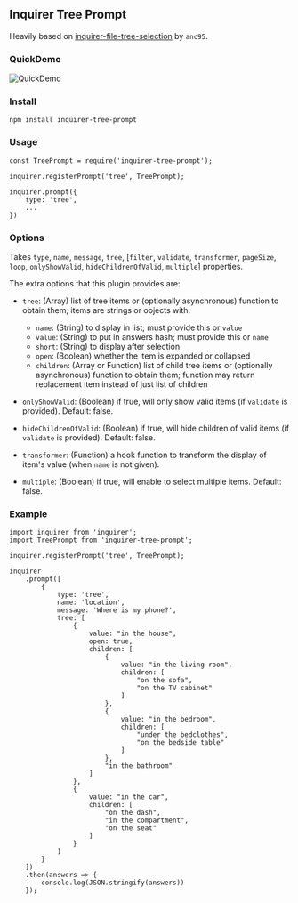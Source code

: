 ## Inquirer Tree Prompt

Heavily based on [inquirer-file-tree-selection](https://github.com/anc95/inquirer-file-tree-selection/blob/master/index.js) by `anc95`.

### QuickDemo

![QuickDemo](./example/screenshot.gif)

### Install

```
npm install inquirer-tree-prompt
```

### Usage

```
const TreePrompt = require('inquirer-tree-prompt');

inquirer.registerPrompt('tree', TreePrompt);

inquirer.prompt({
    type: 'tree',
    ...
})
```

### Options

Takes `type`, `name`, `message`, `tree`, [`filter`, `validate`, `transformer`, `pageSize`, `loop`, `onlyShowValid`, `hideChildrenOfValid`, `multiple`] properties.

The extra options that this plugin provides are:

- `tree`: (Array) list of tree items or (optionally asynchronous) function to obtain them; items are strings or objects with:

  - `name`: (String) to display in list; must provide this or `value`
  - `value`: (String) to put in answers hash; must provide this or `name`
  - `short`: (String) to display after selection
  - `open`: (Boolean) whether the item is expanded or collapsed
  - `children`: (Array or Function) list of child tree items or (optionally asynchronous) function to obtain them; function may return replacement item instead of just list of children

- `onlyShowValid`: (Boolean) if true, will only show valid items (if `validate` is provided). Default: false.

- `hideChildrenOfValid`: (Boolean) if true, will hide children of valid items (if `validate` is provided). Default: false.

- `transformer`: (Function) a hook function to transform the display of item's value (when `name` is not given).

- `multiple`: (Boolean) if true, will enable to select multiple items. Default: false.

### Example

```
import inquirer from 'inquirer';
import TreePrompt from 'inquirer-tree-prompt';

inquirer.registerPrompt('tree', TreePrompt);

inquirer
    .prompt([
        {
            type: 'tree',
            name: 'location',
            message: 'Where is my phone?',
            tree: [
                {
                    value: "in the house",
                    open: true,
                    children: [
                        {
                            value: "in the living room",
                            children: [
                                "on the sofa",
                                "on the TV cabinet"
                            ]
                        },
                        {
                            value: "in the bedroom",
                            children: [
                                "under the bedclothes",
                                "on the bedside table"
                            ]
                        },
                        "in the bathroom"
                    ]
                },
                {
                    value: "in the car",
                    children: [
                        "on the dash",
                        "in the compartment",
                        "on the seat"
                    ]
                }
            ]
        }
    ])
    .then(answers => {
        console.log(JSON.stringify(answers))
    });
```
